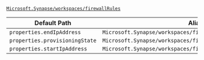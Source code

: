 [`Microsoft.Synapse/workspaces/firewallRules`](https://docs.microsoft.com/en-us/azure/templates/microsoft.synapse/workspaces/firewallrules)

| Default Path | Alias |
|---|---|
| `properties.endIpAddress` | `Microsoft.Synapse/workspaces/firewallRules/endIpAddress` |
| `properties.provisioningState` | `Microsoft.Synapse/workspaces/firewallRules/provisioningState` |
| `properties.startIpAddress` | `Microsoft.Synapse/workspaces/firewallRules/startIpAddress` |

